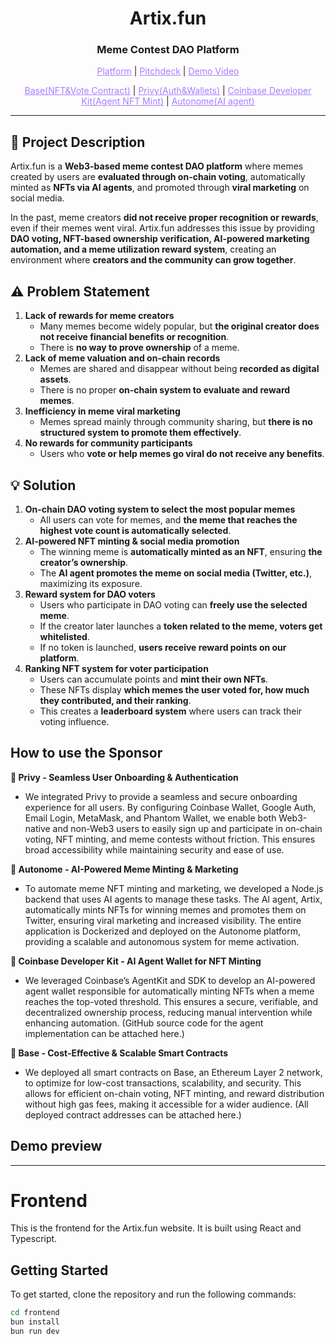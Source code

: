 <h1 align="center">Artix.fun</h1>
<h3 align="center">Meme Contest DAO Platform</h3>

<p align="center">
  <a href="https://artixfun.vercel.app/" style="color: #a77dff">Platform</a> | <a href="https://www.figma.com/deck/2SOyNcL3NwvpAuOzHHwfty" style="color: #a77dff">Pitchdeck</a> | <a href="" style="color: #a77dff">Demo Video</a>
</p>
<p align="center">
  <a href="https://github.com/marcdhi/Artix.fun/blob/main/artixContracts/ignition/deployments/chain-84532/deployed_addresses.json" style="color: #a77dff">Base(NFT&Vote Contract)</a> | <a href="https://github.com/marcdhi/Artix.fun/blob/main/frontend/src/main.tsx" style="color: #a77dff">Privy(Auth&Wallets)</a> | <a href="https://github.com/marcdhi/Artix.fun/blob/main/agents/twitter-agent.js" style="color: #a77dff">Coinbase Developer Kit(Agent NFT Mint)</a> | <a href="https://github.com/marcdhi/Artix.fun/blob/main/agents/twitter-agent.js" style="color: #a77dff">Autonome(AI agent)</a>

---

## 📌 Project Description

Artix.fun is a **Web3-based meme contest DAO platform** where memes created by users are **evaluated through on-chain voting**, automatically minted as **NFTs via AI agents**, and promoted through **viral marketing** on social media.

In the past, meme creators **did not receive proper recognition or rewards**, even if their memes went viral. Artix.fun addresses this issue by providing **DAO voting, NFT-based ownership verification, AI-powered marketing automation, and a meme utilization reward system**, creating an environment where **creators and the community can grow together**.

## ⚠️ Problem Statement

1. **Lack of rewards for meme creators**
    - Many memes become widely popular, but **the original creator does not receive financial benefits or recognition**.
    - There is **no way to prove ownership** of a meme.
2. **Lack of meme valuation and on-chain records**
    - Memes are shared and disappear without being **recorded as digital assets**.
    - There is no proper **on-chain system to evaluate and reward memes**.
3. **Inefficiency in meme viral marketing**
    - Memes spread mainly through community sharing, but **there is no structured system to promote them effectively**.
4. **No rewards for community participants**
    - Users who **vote or help memes go viral do not receive any benefits**.

## 💡 Solution

1. **On-chain DAO voting system to select the most popular memes**
    - All users can vote for memes, and **the meme that reaches the highest vote count is automatically selected**.
2. **AI-powered NFT minting & social media promotion**
    - The winning meme is **automatically minted as an NFT**, ensuring **the creator’s ownership**.
    - The **AI agent promotes the meme on social media (Twitter, etc.)**, maximizing its exposure.
3. **Reward system for DAO voters**
    - Users who participate in DAO voting can **freely use the selected meme**.
    - If the creator later launches a **token related to the meme, voters get whitelisted**.
    - If no token is launched, **users receive reward points on our platform**.
4. **Ranking NFT system for voter participation**
    - Users can accumulate points and **mint their own NFTs**.
    - These NFTs display **which memes the user voted for, how much they contributed, and their ranking**.
    - This creates a **leaderboard system** where users can track their voting influence.

## How to use the Sponsor

**🔹 Privy - Seamless User Onboarding & Authentication**
- We integrated Privy to provide a seamless and secure onboarding experience for all users. By configuring Coinbase Wallet, Google Auth, Email Login, MetaMask, and Phantom Wallet, we enable both Web3-native and non-Web3 users to easily sign up and participate in on-chain voting, NFT minting, and meme contests without friction. This ensures broad accessibility while maintaining security and ease of use.

**🔹 Autonome - AI-Powered Meme Minting & Marketing**
- To automate meme NFT minting and marketing, we developed a Node.js backend that uses AI agents to manage these tasks. The AI agent, Artix, automatically mints NFTs for winning memes and promotes them on Twitter, ensuring viral marketing and increased visibility. The entire application is Dockerized and deployed on the Autonome platform, providing a scalable and autonomous system for meme activation.

**🔹 Coinbase Developer Kit - AI Agent Wallet for NFT Minting**
- We leveraged Coinbase’s AgentKit and SDK to develop an AI-powered agent wallet responsible for automatically minting NFTs when a meme reaches the top-voted threshold. This ensures a secure, verifiable, and decentralized ownership process, reducing manual intervention while enhancing automation. (GitHub source code for the agent implementation can be attached here.)

**🔹 Base - Cost-Effective & Scalable Smart Contracts**
- We deployed all smart contracts on Base, an Ethereum Layer 2 network, to optimize for low-cost transactions, scalability, and security. This allows for efficient on-chain voting, NFT minting, and reward distribution without high gas fees, making it accessible for a wider audience. (All deployed contract addresses can be attached here.)

## Demo preview

---

# Frontend

This is the frontend for the Artix.fun website. It is built using React and Typescript.

## Getting Started

To get started, clone the repository and run the following commands:

```bash
cd frontend
bun install
bun run dev
```
